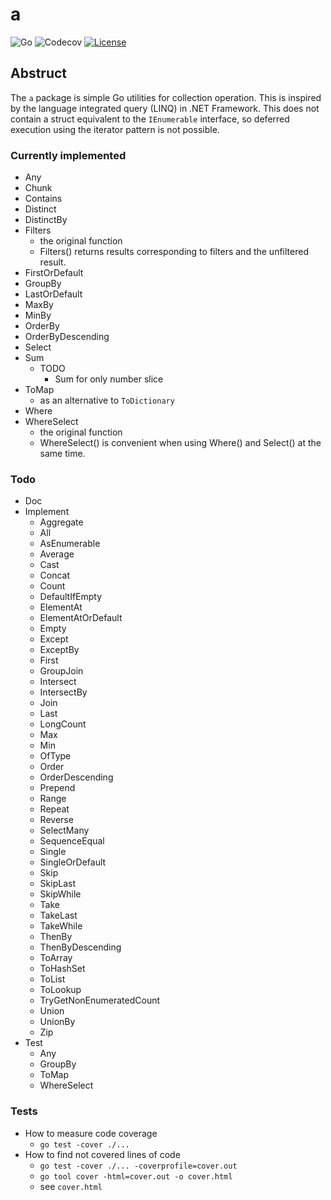 # a

<!-- coverage color = red ＜ 65% ≦ yellow ＜ 85%　≦ green -->

![Go](https://img.shields.io/badge/-Go-76E1FE.svg?logo=go&style=plastic)
![Codecov](https://img.shields.io/badge/coverage-88.4%-green)
[![License](https://img.shields.io/badge/license-MIT-blue)](https://github.com/Moiterika/a/blob/main/LICENSE)

## Abstruct

The `a` package is simple Go utilities for collection operation. 
This is inspired by the language integrated query (LINQ) in .NET Framework. 
This does not contain a struct equivalent to the `IEnumerable` interface, so deferred execution using the iterator pattern is not possible. 

### Currently implemented

- Any
- Chunk
- Contains
- Distinct
- DistinctBy
- Filters
  - the original function
  - Filters() returns results corresponding to filters and the unfiltered result.
- FirstOrDefault
- GroupBy
- LastOrDefault
- MaxBy
- MinBy
- OrderBy
- OrderByDescending
- Select
- Sum
  - TODO
    - Sum for only number slice
- ToMap
  - as an alternative to `ToDictionary`
- Where
- WhereSelect
  - the original function
  - WhereSelect() is convenient when using Where() and Select() at the same time.

### Todo

- Doc
- Implement
  - Aggregate
  - All
  - AsEnumerable
  - Average
  - Cast
  - Concat
  - Count
  - DefaultIfEmpty
  - ElementAt
  - ElementAtOrDefault
  - Empty
  - Except
  - ExceptBy
  - First
  - GroupJoin
  - Intersect
  - IntersectBy
  - Join
  - Last
  - LongCount
  - Max
  - Min
  - OfType
  - Order
  - OrderDescending
  - Prepend
  - Range
  - Repeat
  - Reverse
  - SelectMany
  - SequenceEqual
  - Single
  - SingleOrDefault
  - Skip
  - SkipLast
  - SkipWhile
  - Take
  - TakeLast
  - TakeWhile
  - ThenBy
  - ThenByDescending
  - ToArray
  - ToHashSet
  - ToList
  - ToLookup
  - TryGetNonEnumeratedCount
  - Union
  - UnionBy
  - Zip
- Test
  - Any
  - GroupBy
  - ToMap
  - WhereSelect

### Tests

- How to measure code coverage
  - `go test -cover ./...`
- How to find not covered lines of code
  - `go test -cover ./... -coverprofile=cover.out`
  - `go tool cover -html=cover.out -o cover.html`
  - see `cover.html`
